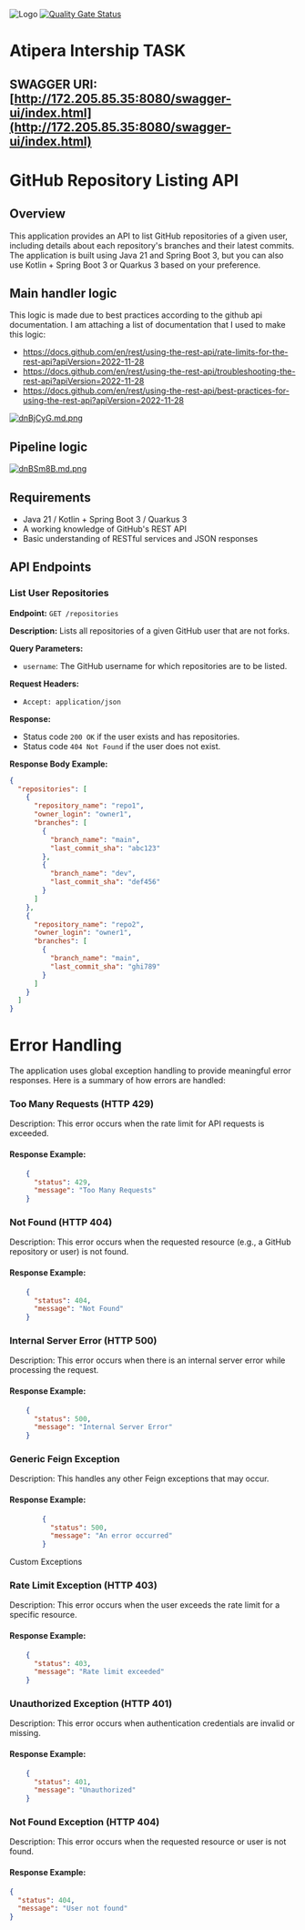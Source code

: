 ![Logo](https://user-images.githubusercontent.com/74038190/212741999-016fddbd-617a-4448-8042-0ecf907aea25.gif)
[![Quality Gate Status](https://sonarcloud.io/api/project_badges/measure?project=denpoo1_Atipera-Intership-Task&metric=alert_status)](https://sonarcloud.io/summary/new_code?id=denpoo1_Atipera-Intership-Task)

# Atipera Intership TASK

## SWAGGER URI: [http://172.205.85.35:8080/swagger-ui/index.html](http://172.205.85.35:8080/swagger-ui/index.html)

# GitHub Repository Listing API

## Overview

This application provides an API to list GitHub repositories of a given user, including details about each repository's branches and their latest commits. The application is built using Java 21 and Spring Boot 3, but you can also use Kotlin + Spring Boot 3 or Quarkus 3 based on your preference.

## Main handler logic
This logic is made due to best practices according to the github api documentation. I am attaching a list of documentation that I used to make this logic:
- https://docs.github.com/en/rest/using-the-rest-api/rate-limits-for-the-rest-api?apiVersion=2022-11-28
- https://docs.github.com/en/rest/using-the-rest-api/troubleshooting-the-rest-api?apiVersion=2022-11-28
- https://docs.github.com/en/rest/using-the-rest-api/best-practices-for-using-the-rest-api?apiVersion=2022-11-28

[![dnBjCyG.md.png](https://iili.io/dnBjCyG.md.png)](https://freeimage.host/i/dnBjCyG)

## Pipeline logic
[![dnBSm8B.md.png](https://iili.io/dnBSm8B.md.png)](https://freeimage.host/i/dnBSm8B)

## Requirements

- Java 21 / Kotlin + Spring Boot 3 / Quarkus 3
- A working knowledge of GitHub's REST API
- Basic understanding of RESTful services and JSON responses

## API Endpoints

### List User Repositories

**Endpoint:** `GET /repositories`

**Description:** Lists all repositories of a given GitHub user that are not forks.

**Query Parameters:**
- `username`: The GitHub username for which repositories are to be listed.

**Request Headers:**
- `Accept: application/json`

**Response:**
- Status code `200 OK` if the user exists and has repositories.
- Status code `404 Not Found` if the user does not exist.

**Response Body Example:**
```json
{
  "repositories": [
    {
      "repository_name": "repo1",
      "owner_login": "owner1",
      "branches": [
        {
          "branch_name": "main",
          "last_commit_sha": "abc123"
        },
        {
          "branch_name": "dev",
          "last_commit_sha": "def456"
        }
      ]
    },
    {
      "repository_name": "repo2",
      "owner_login": "owner1",
      "branches": [
        {
          "branch_name": "main",
          "last_commit_sha": "ghi789"
        }
      ]
    }
  ]
}
```

# Error Handling

The application uses global exception handling to provide meaningful error responses. Here is a summary of how errors are handled:


### Too Many Requests (HTTP 429)
Description: This error occurs when the rate limit for API requests is exceeded.
#### Response Example:
```json
    {
      "status": 429,
      "message": "Too Many Requests"
    }
```


### Not Found (HTTP 404)
Description: This error occurs when the requested resource (e.g., a GitHub repository or user) is not found.
#### Response Example:
```json
    {
      "status": 404,
      "message": "Not Found"
    }
```

### Internal Server Error (HTTP 500)
Description: This error occurs when there is an internal server error while processing the request.
#### Response Example:
```json
    {
      "status": 500,
      "message": "Internal Server Error"
    }
```

### Generic Feign Exception
Description: This handles any other Feign exceptions that may occur.
#### Response Example:

```json
        {
          "status": 500,
          "message": "An error occurred"
        }
```
Custom Exceptions

### Rate Limit Exception (HTTP 403)
Description: This error occurs when the user exceeds the rate limit for a specific resource.
#### Response Example:
```json
    {
      "status": 403,
      "message": "Rate limit exceeded"
    }
```

### Unauthorized Exception (HTTP 401)
Description: This error occurs when authentication credentials are invalid or missing.
#### Response Example:
```json
    {
      "status": 401,
      "message": "Unauthorized"
    }
```

### Not Found Exception (HTTP 404)
Description: This error occurs when the requested resource or user is not found.
#### Response Example:
```json
{
  "status": 404,
  "message": "User not found"
}
```

